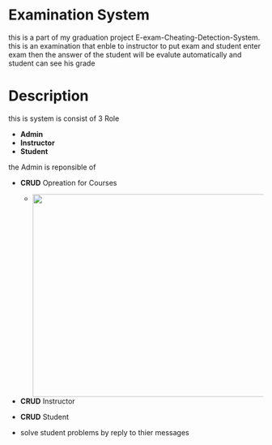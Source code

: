 # Examination System 
this is a part of my graduation project E-exam-Cheating-Detection-System.
this is an examination that enble to instructor to put exam and student enter exam then the answer of the student will be evalute automatically and student can see his grade 

# Description
this is system is consist of 3 Role
* **Admin**
* **Instructor**
* **Student**

the Admin is reponsible of 
* **CRUD** Opreation for Courses
  * <img align="left" width="600" height="400" src="https://github.com/MostafaMagdy55/Examination-System/blob/main/images/Cousres.PNG"> 
  

* **CRUD**  Instructor
* **CRUD**  Student
* solve student problems by reply to thier messages

